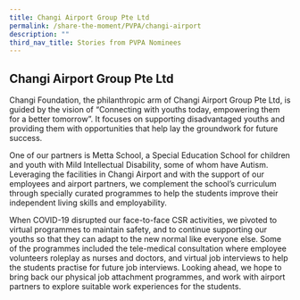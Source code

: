 ```yaml
---
title: Changi Airport Group Pte Ltd
permalink: /share-the-moment/PVPA/changi-airport
description: ""
third_nav_title: Stories from PVPA Nominees
---
```

## Changi Airport Group Pte Ltd

Changi Foundation, the philanthropic arm of Changi Airport Group Pte Ltd, is guided by the vision of “Connecting with youths today, empowering them for a better tomorrow”. It focuses on supporting disadvantaged youths and providing them with opportunities that help lay the groundwork for future success.

One of our partners is Metta School, a Special Education School for children and youth with Mild Intellectual Disability, some of whom have Autism. Leveraging the facilities in Changi Airport and with the support of our employees and airport partners, we complement the school’s curriculum through specially curated programmes to help the students improve their independent living skills and employability.

When COVID-19 disrupted our face-to-face CSR activities, we pivoted to virtual programmes to maintain safety, and to continue supporting our youths so that they can adapt to the new normal like everyone else. Some of the programmes included the tele-medical consultation where employee volunteers roleplay as nurses and doctors, and virtual job interviews to help the students practise for future job interviews. Looking ahead, we hope to bring back our physical job attachment programmes, and work with airport partners to explore suitable work experiences for the students.

